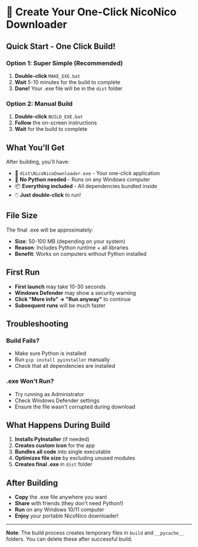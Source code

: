 # 🚀 Create Your One-Click NicoNico Downloader

## Quick Start - One Click Build!

### **Option 1: Super Simple (Recommended)**
1. **Double-click** `MAKE_EXE.bat`
2. **Wait** 5-10 minutes for the build to complete
3. **Done!** Your .exe file will be in the `dist` folder

### **Option 2: Manual Build**
1. **Double-click** `BUILD_EXE.bat`
2. **Follow** the on-screen instructions
3. **Wait** for the build to complete

## What You'll Get

After building, you'll have:
- 📁 `dist\NicoNicoDownloader.exe` - Your one-click application
- 🎯 **No Python needed** - Runs on any Windows computer
- 📦 **Everything included** - All dependencies bundled inside
- 🖱️ **Just double-click** to run!

## File Size

The final .exe will be approximately:
- **Size**: 50-100 MB (depending on your system)
- **Reason**: Includes Python runtime + all libraries
- **Benefit**: Works on computers without Python installed

## First Run

- **First launch** may take 10-30 seconds
- **Windows Defender** may show a security warning
- **Click "More info" → "Run anyway"** to continue
- **Subsequent runs** will be much faster

## Troubleshooting

### Build Fails?
- Make sure Python is installed
- Run `pip install pyinstaller` manually
- Check that all dependencies are installed

### .exe Won't Run?
- Try running as Administrator
- Check Windows Defender settings
- Ensure the file wasn't corrupted during download

## What Happens During Build

1. **Installs PyInstaller** (if needed)
2. **Creates custom icon** for the app
3. **Bundles all code** into single executable
4. **Optimizes file size** by excluding unused modules
5. **Creates final .exe** in `dist` folder

## After Building

- **Copy** the .exe file anywhere you want
- **Share** with friends (they don't need Python!)
- **Run** on any Windows 10/11 computer
- **Enjoy** your portable NicoNico downloader!

---

**Note**: The build process creates temporary files in `build` and `__pycache__` folders. You can delete these after successful build.
